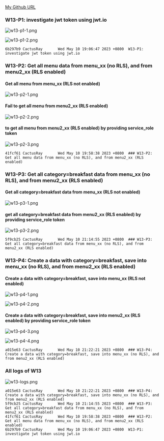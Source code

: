 [My Github URL](https://github.com/CactusRay/1112_wp2_demo_75)

### W13-P1: investigate jwt token using jwt.io
 
![w13-p1-1.png](https://eumovzkxoivpebjwcgny.supabase.co/storage/v1/object/public/demo-75/md_img/w13-p1-1.png)
 
![w13-p1-2.png](https://eumovzkxoivpebjwcgny.supabase.co/storage/v1/object/public/demo-75/md_img/w13-p1-2.png)
 
```
6b297b9 CactusRay       Wed May 10 19:06:47 2023 +0800  W13-P1: investigate jwt token using jwt.io
```

### W13-P2: Get all menu data from menu_xx (no RLS), and from menu2_xx (RLS enabled)

 #### Get all menu from menu_xx (RLS not enabled)

![w13-p2-1.png](https://eumovzkxoivpebjwcgny.supabase.co/storage/v1/object/public/demo-75/md_img/w13-p2-1.png)

 #### Fail to get all menu from menu2_xx (RLS enabled)

![w13-p2-2.png](https://eumovzkxoivpebjwcgny.supabase.co/storage/v1/object/public/demo-75/md_img/w13-p2-2.png)

 #### to get all menu from menu2_xx (RLS enabled) by providing service_role token

![w13-p2-3.png](https://eumovzkxoivpebjwcgny.supabase.co/storage/v1/object/public/demo-75/md_img/w13-p2-3.png)

```
41fcf61 CactusRay       Wed May 10 19:58:38 2023 +0800  ### W13-P2: Get all menu data from menu_xx (no RLS), and from menu2_xx (RLS enabled)
```

### W13-P3: Get all category=breakfast data from menu_xx (no RLS), and from menu2_xx (RLS enabled)
 
#### Get all category=breakfast data from menu_xx (RLS not enabled)

![w13-p3-1.png](https://eumovzkxoivpebjwcgny.supabase.co/storage/v1/object/public/demo-75/md_img/w13-p3-1.png)

#### get all category=breakfast data from menu2_xx (RLS enabled) by providing service_role token

![w13-p3-2.png](https://eumovzkxoivpebjwcgny.supabase.co/storage/v1/object/public/demo-75/md_img/w13-p3-2.png)

```
5f9cb25 CactusRay       Wed May 10 21:14:55 2023 +0800  ### W13-P3: Get all category=breakfast data from menu_xx (no RLS), and from menu2_xx (RLS enabled)
```

### W13-P4: Create a data with category=breakfast, save into menu_xx (no RLS), and from menu2_xx (RLS enabled)

####  Create a data with category=breakfast, save into menu_xx (RLS not enabled)
![w13-p4-1.png](https://eumovzkxoivpebjwcgny.supabase.co/storage/v1/object/public/demo-75/md_img/w13-p4-1.png)

![w13-p4-2.png](https://eumovzkxoivpebjwcgny.supabase.co/storage/v1/object/public/demo-75/md_img/w13-p4-2.png)

#### Create a data with category=breakfast, save into menu2_xx (RLS enabled) by providing service_role token

![w13-p4-3.png](https://eumovzkxoivpebjwcgny.supabase.co/storage/v1/object/public/demo-75/md_img/w13-p4-3.png)

![w13-p4-4.png](https://eumovzkxoivpebjwcgny.supabase.co/storage/v1/object/public/demo-75/md_img/w13-p4-4.png)

```
a015e63 CactusRay       Wed May 10 21:22:21 2023 +0800  ### W13-P4: Create a data with category=breakfast, save into menu_xx (no RLS), and from menu2_xx (RLS enabled)
````

### All logs of W13

![w13-logs.png](https://eumovzkxoivpebjwcgny.supabase.co/storage/v1/object/public/demo-75/md_img/w13-logs.png)

```
a015e63 CactusRay       Wed May 10 21:22:21 2023 +0800  ### W13-P4: Create a data with category=breakfast, save into menu_xx (no RLS), and from menu2_xx (RLS enabled) 
5f9cb25 CactusRay       Wed May 10 21:14:55 2023 +0800  ### W13-P3: Get all category=breakfast data from menu_xx (no RLS), and from menu2_xx (RLS enabled)
41fcf61 CactusRay       Wed May 10 19:58:38 2023 +0800  ### W13-P2: Get all menu data from menu_xx (no RLS), and from menu2_xx (RLS enabled)
6b297b9 CactusRay       Wed May 10 19:06:47 2023 +0800  W13-P1: investigate jwt token using jwt.io
````
